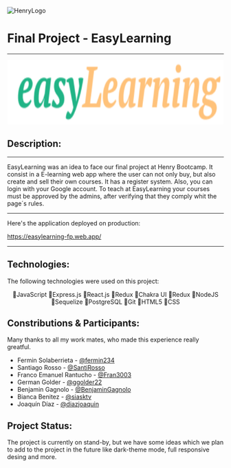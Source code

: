 ![HenryLogo](https://d31uz8lwfmyn8g.cloudfront.net/Assets/logo-henry-white-lg.png)

# Final Project - EasyLearning
----
<img height="150" src="./client/src/image/easylearning.png"/>

## Description:
----
EasyLearning was an idea to face our final project at Henry Bootcamp. It consist in a E-learning web app where the user can not only buy, but also create and sell their own courses. It has a register system. Also, you can login with your Google account.
To teach at EasyLearning your courses must be approved by the admins, after verifying that they comply whit the page´s rules.

----
Here's the application deployed on production:

<https://easylearning-fp.web.app/>

----

## Technologies:
The following technologies were used on this project:
<div align='center'>
  🔹JavaScript
  🔸Express.js
  🔹React.js
  🔸Redux
  🔹Chakra UI
  🔸Redux
  🔹NodeJS
</div>
<div align='center'>
  🔸Sequelize
  🔹PostgreSQL
  🔸Git
  🔹HTML5
  🔸CSS
</div>

## Constributions & Participants:

Many thanks to all my work mates, who made this experience really greatful.

- Fermin Solaberrieta - [@fermin234](https://github.com/fermin234)
- Santiago Rosso - [@SantiRosso](https://github.com/SantiRosso)
- Franco Emanuel Rantucho - [@Fran3003](https://github.com/Fran3003)
- German Golder - [@ggolder22](https://github.com/ggolder22)
- Benjamin Gagnolo - [@BenjaminGagnolo](https://github.com/BenjaminGagnolo)
- Bianca Benitez - [@siasktv](https://github.com/siasktv)
- Joaquín Díaz - [@diazjoaquin](https://github.com/diazjoaquin)

## Project Status:

The project is currently on stand-by, but we have some ideas which we plan to add to the project in the future like dark-theme mode, full responsive desing and more.
